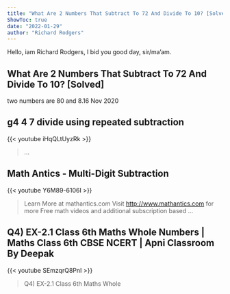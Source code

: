 ```yaml
---
title: "What Are 2 Numbers That Subtract To 72 And Divide To 10? [Solved]"
ShowToc: true 
date: "2022-01-29"
author: "Richard Rodgers" 
---
```


Hello, iam Richard Rodgers, I bid you good day, sir/ma’am.
## What Are 2 Numbers That Subtract To 72 And Divide To 10? [Solved]
two numbers are 80 and 8.16 Nov 2020

## g4 4 7 divide using repeated subtraction
{{< youtube iHqQLtUyzRk >}}
>... 

## Math Antics - Multi-Digit Subtraction
{{< youtube Y6M89-6106I >}}
>Learn More at mathantics.com Visit http://www.mathantics.com for more Free math videos and additional subscription based ...

## Q4) EX-2.1 Class 6th Maths Whole Numbers | Maths Class 6th CBSE NCERT | Apni Classroom By Deepak
{{< youtube SEmzqrQ8PnI >}}
>Q4) EX-2.1 Class 6th Maths Whole 

